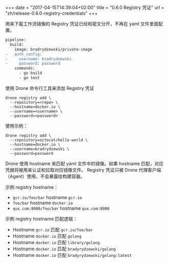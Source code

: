 +++
date = "2017-04-15T14:39:04+02:00"
title = "0.6.0 Registry 凭证"
url = "zh/release-0.6.0-registry-credentials"
+++

<!--Registry credentials for downloading private pipeline images are now managed separately from secrets, and are no longer specified in the yaml configuration file.-->

用来下载工作流镜像的 Registry 凭证已经和密文分开，不再在 yaml 文件里面配置。

<!--Example legacy configuration:-->

```diff
pipeline:
  build:
    image: bradrydzewski/private-image
-   auth_config:
-     username: bradrydzewski
-     password: password
    commands:
      - go build
      - go test
```

<!--Registry credentials are adding to drone using the command line utility:-->

使用 Drone 命令行工具来添加 Registry 凭证

```text
drone registry add \
  --repository=<repo> \
  --hostname=docker.io \
  --username=<username> \
  --password=<password>
```

<!--Example command:-->

使用示例：

```text
drone registry add \
  --repository=octocat/hello-world \
  --hostname=docker.io \
  --username=bradrydzewski \
  --password=password
```

<!--Drone matches the registry hostname to each image in your yaml. If the hostnames match the registry credentials are used to authenticate to your registry and pull the image. Note that registry credentials are used by the Drone agent and are never exposed to your build containers.-->

Drone 使用 hostname 来匹配 yaml 文件中的镜像。如果 hostname 匹配，对应凭据将被用来认证和拉取对应镜像文件。 Registry 凭证只被 Drone 代理客户端（Agent）使用，不会暴露给构建容器。

<!--Example registry hostnames:-->

示例 registry hostname：

* `gcr.io/foo/bar` hostname `gcr.io`
* `foo/bar` hostname `docker.io`
* `qux.com:8000/foo/bar` hostname `qux.com:8000`

<!--Example registry hostname matching logic:-->

示例 registry hostname 匹配逻辑：

* Hostname `gcr.io` 匹配 `gcr.io/foo/bar`
* Hostname `docker.io` 匹配 `golang`
* Hostname `docker.io` 匹配 `library/golang`
* Hostname `docker.io` 匹配 `bradyrydzewski/golang`
* Hostname `docker.io` 匹配 `bradyrydzewski/golang:latest`